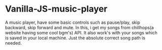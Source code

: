 # Vanilla-JS-music-player

A music player, have some basic controls such as pause/play, skip backward, skip forward and mute. In this, i get my songs from chillhops(a website having some cool bgm's) API. It also work's with your songs which is saved in your local machine. Just the absolute correct song path is needed.
